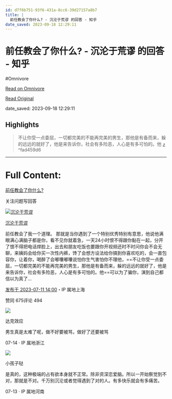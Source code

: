 ```yaml
---
id: d7f6b751-93f6-431a-8cc6-39d27157a8b7
title: |
  前任教会了你什么? - 沉沦于荒谬 的回答 - 知乎
date_saved: 2023-09-18 12:29:11
---
```


# 前任教会了你什么? - 沉沦于荒谬 的回答 - 知乎
#Omnivore

[Read on Omnivore](https://omnivore.app/me/-18aa91fd7f8)

[Read Original](https://www.zhihu.com/question/321914156/answer/3114464022)

date_saved: 2023-09-18 12:29:11


## Highlights

> 不让你受一点委屈，一切都完美的不能再完美的男生，那他是有备而来，躲的远远的就好了，他是来告诉你，社会有多险恶，人心是有多可怕的。他 [⤴️](https://omnivore.app/me/-18aa91fd7f8#fad459d6-a079-4366-aeac-511d2df5b653)  ^fad459d6


--- 

# Full Content: 

[前任教会了你什么?](https://www.zhihu.com/question/321914156)

关注问题写回答

[![沉沦于荒谬](https://proxy-prod.omnivore-image-cache.app/0x0,svRsls8DpCRPRvfatfJGQZR2QNTMFb6PtPZFGRsBE2qE/https://pica.zhimg.com/v2-2b10be77d6b59774b279ce5b299525e8_l.jpg?source=1940ef5c)](https://www.zhihu.com/people/yvjfoj)

[沉沦于荒谬](https://www.zhihu.com/people/yvjfoj)

前任教会了我一个道理。 那就是当你遇到了一个特别优秀特别有意思，他说他满眼满心满脑子都是你，看不见你就着急，一天24小时恨不得跟你黏在一起，分开了恨不得把电话焊脸上，出去和朋友吃饭也要跟你开视频还时不时问你会不会无聊，来姨妈会给你买一次性内裤，馋了会想方设法给你搞到你喜欢吃的，会一直包容你，让着你，喝醉了会嘟囔嘟囔说怕你生气害怕你不理他，==不让你受一点委屈，一切都完美的不能再完美的男生，那他是有备而来，躲的远远的就好了，他是来告诉你，社会有多险恶，人心是有多可怕的。他==可以为了骗你，演到自己都信以为真了…

[发布于 2023-07-11 14:00](https://www.zhihu.com/question/321914156/answer/3114464022)・IP 属地上海

​赞同 675​​评论 494​

[![](https://proxy-prod.omnivore-image-cache.app/0x0,syyrWMauCLh69LDPgv_KSFBhYUXzDAwLgdDO-ET4yYEI/https://picx.zhimg.com/v2-3954f911e874b7219b149fc58de7f0e4_l.jpg?source=06d4cd63)](https://www.zhihu.com/people/f014aba7d280a4d0a1fcfc2c7205b6fe)

达克效应

男生真是太难了呢，做不好要被骂，做好了还要被骂

07-14 · IP 属地浙江

[![](https://proxy-prod.omnivore-image-cache.app/0x0,s0XXVxRBJWKoLx5_iohmg0KvJgvhQXJWSXmO0XFQcDJE/https://picx.zhimg.com/v2-abed1a8c04700ba7d72b45195223e0ff_l.jpg?source=06d4cd63)](https://www.zhihu.com/people/1f3d758276576fbfc3e9d6ddcb544166)

小孩子哒

是真的，这种极端的占有欲本身就不正常。除非资深恋爱脑。所以一开始察觉到不对，那就是不对。千万别沉沦或者觉得遇到了对的人。有多快乐就会有多痛苦。

07-13 · IP 属地河南
